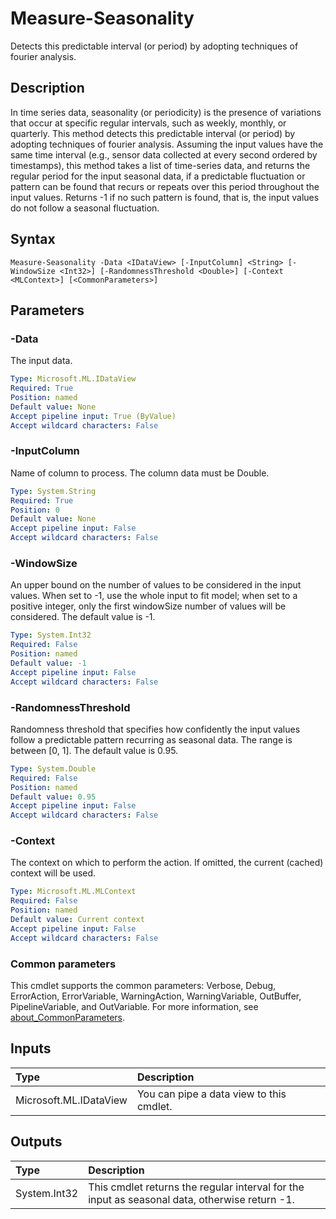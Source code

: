 # Measure-Seasonality

Detects this predictable interval (or period) by adopting techniques of fourier analysis.

## Description

In time series data, seasonality (or periodicity) is the presence of variations that occur at specific regular intervals, such as weekly, monthly, or quarterly.
This method detects this predictable interval (or period) by adopting techniques of fourier analysis. Assuming the input values have the same time interval (e.g., sensor data collected at every second ordered by timestamps), this method takes a list of time-series data, and returns the regular period for the input seasonal data, if a predictable fluctuation or pattern can be found that recurs or repeats over this period throughout the input values.
Returns -1 if no such pattern is found, that is, the input values do not follow a seasonal fluctuation.

## Syntax

```
Measure-Seasonality -Data <IDataView> [-InputColumn] <String> [-WindowSize <Int32>] [-RandomnessThreshold <Double>] [-Context <MLContext>] [<CommonParameters>]
```

## Parameters

### -Data

The input data.

```yaml
Type: Microsoft.ML.IDataView
Required: True
Position: named
Default value: None
Accept pipeline input: True (ByValue)
Accept wildcard characters: False
```

### -InputColumn

Name of column to process. The column data must be Double.

```yaml
Type: System.String
Required: True
Position: 0
Default value: None
Accept pipeline input: False
Accept wildcard characters: False
```

### -WindowSize

An upper bound on the number of values to be considered in the input values. When set to -1, use the whole input to fit model; when set to a positive integer, only the first windowSize number of values will be considered. The default value is -1.

```yaml
Type: System.Int32
Required: False
Position: named
Default value: -1
Accept pipeline input: False
Accept wildcard characters: False
```

### -RandomnessThreshold

Randomness threshold that specifies how confidently the input values follow a predictable pattern recurring as seasonal data. The range is between [0, 1]. The default value is 0.95.

```yaml
Type: System.Double
Required: False
Position: named
Default value: 0.95
Accept pipeline input: False
Accept wildcard characters: False
```

### -Context

The context on which to perform the action. If omitted, the current (cached) context will be used.

```yaml
Type: Microsoft.ML.MLContext
Required: False
Position: named
Default value: Current context
Accept pipeline input: False
Accept wildcard characters: False
```

### Common parameters

This cmdlet supports the common parameters: Verbose, Debug, ErrorAction, ErrorVariable, WarningAction, WarningVariable, OutBuffer, PipelineVariable, and OutVariable. For more information, see [about_CommonParameters](https://go.microsoft.com/fwlink/?LinkID=113216).

## Inputs

| Type | Description |
|:---|:---|
| Microsoft.ML.IDataView | You can pipe a data view to this cmdlet. |

## Outputs

| Type | Description |
|:---|:---|
| System.Int32 | This cmdlet returns the regular interval for the input as seasonal data, otherwise return -1. |



